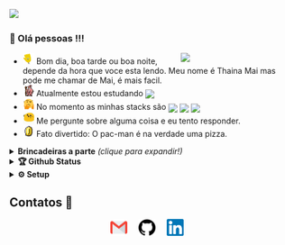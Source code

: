 <p align="left">
  <img src="https://user-images.githubusercontent.com/5679180/79618120-0daffb80-80be-11ea-819e-d2b0fa904d07.gif" width="27px">
</p>

### 👋 Olá pessoas !!!

<img align='right' src='https://user-images.githubusercontent.com/5713670/87202985-820dcb80-c2b6-11ea-9f56-7ec461c497c3.gif' width='200"'>

- <img alt="GIF" src="https://github.com/deut-erium/deut-erium/blob/master/assets/wave.gif?raw=1" width="20vw" /> Bom dia, boa tarde ou boa noite, depende da hora que voce esta lendo. Meu nome é Thaina Mai mas pode me chamar de Mai, é mais facil.
- <img alt="GIF" src="https://github.com/deut-erium/deut-erium/blob/master/assets/gandalf_parrot.gif?raw=1" width="20vw" /> Atualmente estou estudando <img src="https://cdn.jsdelivr.net/gh/devicons/devicon/icons/react/react-original-wordmark.svg" align="center" heigth="20" width="30">
- <img alt="GIF" src="https://github.com/deut-erium/deut-erium/blob/master/assets/hmm.gif?raw=1" width="20vw" /> No momento as minhas stacks são <img src="https://cdn.jsdelivr.net/gh/devicons/devicon/icons/html5/html5-original.svg" align="center" heigth="20" width="30"> <img src="https://cdn.jsdelivr.net/gh/devicons/devicon/icons/css3/css3-original.svg" align="center" heigth="20" width="30"> <img src="https://cdn.jsdelivr.net/gh/devicons/devicon/icons/javascript/javascript-original.svg" align="center" heigth="20" width="30">
- <img alt="GIF" src="https://github.com/deut-erium/deut-erium/blob/master/assets/happy.gif?raw=1" width="20vw" /> Me pergunte sobre alguma coisa e eu tento responder. 
- <img alt="GIF" src="https://github.com/deut-erium/deut-erium/blob/master/assets/coin.gif?raw=1" width="20vw" /> Fato divertido: O pac-man é na verdade uma pizza.



<details>
<summary> <b>Brincadeiras a parte</b> <i>(clique para expandir!)</i> </summary>
<br>
Algumas curiosidades
<ul>
 <li> Sou formada em engenharia da computação</a> </li>
 <li> Gosto de aprender novas stacks, demoro um pouco para aprender mas o importante é tentar</li>
 <li> No momento estou entre front-end ou desenvolver jogos</li>
</ul>
</details>

<details>	
  <summary><b>🏆 Github Status</b></summary>

<img height="180em" src="https://github-readme-stats.vercel.app/api?username=mnagahama&show_icons=true&theme=tokyonight" />
<img height="180em" src="https://github-readme-stats.vercel.app/api/top-langs/?username=mnagahama&exclude_repo=KNN-Image-Classification&show_icons=true&hide_border=false&layout=compact&langs_count=8"/>

</details>

<details>	
  <br />
  <summary><b>⚙️ Setup </b></summary>
  	<ul>
  	    <li><b>OS:</b> Ubuntu 18.04 LTS</li>
	    <li><b>Notebook: </b> Dell g3(i5)</li>
  	    <li><b>Browser: </b> Google Chrome</li>
	    <li><b>Code Editor:</b> VSCode</li>
	</ul>	
</details>

##  Contatos :speech_balloon:
<p align="center">
 <a href="mailto:mnagahama21@gmail.com"><img src="https://github.com/deut-erium/deut-erium/blob/master/assets/gmail.svg" width="30px" alt="mail"></a> &nbsp; &nbsp;
 <a href="https://github.com/mnagahama"><img src="https://github.com/deut-erium/deut-erium/blob/master/assets/github.svg" width="30px" alt="mail"></a> &nbsp; &nbsp;
 <a href="https://www.linkedin.com/in/thaina-mai-179626162/"><img src="https://github.com/deut-erium/deut-erium/blob/master/assets/linkedin.svg" width="30px" alt="LinkedIn"></a> &nbsp; &nbsp;
</p>
